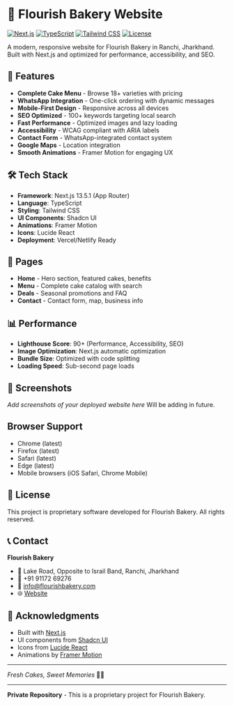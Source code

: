 # 🎂 Flourish Bakery Website

[![Next.js](https://img.shields.io/badge/Next.js-13.5.1-black?style=flat-square&logo=next.js)](https://nextjs.org/)
[![TypeScript](https://img.shields.io/badge/TypeScript-5.2.2-blue?style=flat-square&logo=typescript)](https://www.typescriptlang.org/)
[![Tailwind CSS](https://img.shields.io/badge/Tailwind_CSS-3.3.3-38B2AC?style=flat-square&logo=tailwind-css)](https://tailwindcss.com/)
[![License](https://img.shields.io/badge/License-Proprietary-red?style=flat-square)](LICENSE)

A modern, responsive website for Flourish Bakery in Ranchi, Jharkhand. Built with Next.js and optimized for performance, accessibility, and SEO.

## 🌟 Features

- **Complete Cake Menu** - Browse 18+ varieties with pricing
- **WhatsApp Integration** - One-click ordering with dynamic messages
- **Mobile-First Design** - Responsive across all devices
- **SEO Optimized** - 100+ keywords targeting local search
- **Fast Performance** - Optimized images and lazy loading
- **Accessibility** - WCAG compliant with ARIA labels
- **Contact Form** - WhatsApp-integrated contact system
- **Google Maps** - Location integration
- **Smooth Animations** - Framer Motion for engaging UX

## 🛠️ Tech Stack

- **Framework**: Next.js 13.5.1 (App Router)
- **Language**: TypeScript
- **Styling**: Tailwind CSS
- **UI Components**: Shadcn UI
- **Animations**: Framer Motion
- **Icons**: Lucide React
- **Deployment**: Vercel/Netlify Ready

## 📱 Pages

- **Home** - Hero section, featured cakes, benefits
- **Menu** - Complete cake catalog with search
- **Deals** - Seasonal promotions and FAQ
- **Contact** - Contact form, map, business info



## 📊 Performance

- **Lighthouse Score**: 90+ (Performance, Accessibility, SEO)
- **Image Optimization**: Next.js automatic optimization
- **Bundle Size**: Optimized with code splitting
- **Loading Speed**: Sub-second page loads


## 📸 Screenshots

*Add screenshots of your deployed website here* Will be adding in future.

## Browser Support

- Chrome (latest)
- Firefox (latest)
- Safari (latest)
- Edge (latest)
- Mobile browsers (iOS Safari, Chrome Mobile)

## 📄 License

This project is proprietary software developed for Flourish Bakery. All rights reserved.

## 📞 Contact

**Flourish Bakery**
- 📍 Lake Road, Opposite to Israil Band, Ranchi, Jharkhand
- 📱 +91 91172 69276 
- 📧 info@flourishbakery.com
- 🌐 [Website](https://flourishbakery.com)

## 🙏 Acknowledgments

- Built with [Next.js](https://nextjs.org/)
- UI components from [Shadcn UI](https://ui.shadcn.com/)
- Icons from [Lucide React](https://lucide.dev/)
- Animations by [Framer Motion](https://www.framer.com/motion/)

---

*Fresh Cakes, Sweet Memories* 🎂✨

---

**Private Repository** - This is a proprietary project for Flourish Bakery.